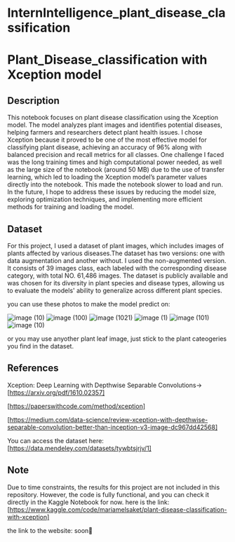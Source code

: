 # InternIntelligence_plant_disease_classification
# Plant_Disease_classification with Xception model

## Description
This notebook focuses on plant disease classification using the Xception model. The model analyzes plant images and identifies potential diseases, helping farmers and researchers detect plant health issues.
I chose Xception because it proved to be one of the most effective model for classifying plant disease, achieving an accuracy of 96% along with balanced
precision and recall metrics for all classes.
One challenge I faced was the long training times and high computational power needed, as well as the large size of the notebook (around 50 MB) due to the use of transfer learning, which led to loading the Xception model’s parameter values directly into the notebook. This made the notebook slower to load and run. In the future, I hope to address these issues by reducing the model size, exploring optimization techniques, and implementing more efficient methods for training and loading the model.


## Dataset
For this project, I used a dataset of plant images, which includes images of plants affected by various diseases.The dataset has two versions: one with data augmentation and another without. I used the non-augmented version. It consists of 39 images class, each labeled with the corresponding disease category, with total NO. 61,486 images. The dataset is publicly available and was chosen for its diversity in plant species and disease types, allowing us to evaluate the models' ability to generalize across different plant species.

you can use these photos to make the model predict on: 

![image (10)](https://github.com/user-attachments/assets/78dd6840-c9c8-4347-bb96-d604fc64637b)
![image (100)](https://github.com/user-attachments/assets/1ca15cde-abce-4cdb-839b-616fbaf04668)
![image (1021)](https://github.com/user-attachments/assets/dc13a4af-5c74-43a1-bb5e-fb33438eddb2)
![image (1)](https://github.com/user-attachments/assets/75acc03e-06a2-4c68-8631-d73b56f6d0e2)
![image (101)](https://github.com/user-attachments/assets/ccedc46a-0a0e-48ca-ae3e-3c6edafeca43)
![image (10)](https://github.com/user-attachments/assets/36b380b2-4813-4360-a29b-da061420e610)

or you may use anyother plant leaf image, just stick to the plant cateogeries you find in the dataset.

## References
Xception: Deep Learning with Depthwise Separable Convolutions-> [https://arxiv.org/pdf/1610.02357]

[https://paperswithcode.com/method/xception]

[https://medium.com/data-science/review-xception-with-depthwise-separable-convolution-better-than-inception-v3-image-dc967dd42568]

You can access the dataset here:
[https://data.mendeley.com/datasets/tywbtsjrjv/1]

## Note 
Due to time constraints, the results for this project are not included in this repository. However, the code is fully functional, and you can check it directly in the Kaggle Notebook for now.
here is the link:
[https://www.kaggle.com/code/mariamelsaket/plant-disease-classification-with-xception]

the link to the website: 
soon👊
